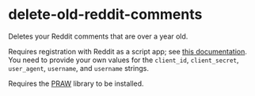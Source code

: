 # delete-old-reddit-comments

Deletes your Reddit comments that are over a year old.

Requires registration with Reddit as a script app; see [this documentation](https://praw.readthedocs.io/en/stable/getting_started/authentication.html). You need to provide your own values for the `client_id`, `client_secret`, `user_agent`, `username`, and `username` strings.

Requires the [PRAW](https://praw.readthedocs.io/en/stable/index.html) library to be installed.
